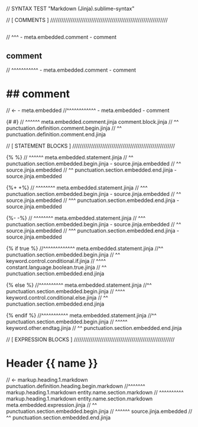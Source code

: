 // SYNTAX TEST "Markdown (Jinja).sublime-syntax"

// [ COMMENTS ] ///////////////////////////////////////////////////////////////

   ##
// ^^^ - meta.embedded.comment - comment

   ## comment
// ^^^^^^^^^^^ - meta.embedded.comment - comment

#  ## comment
// <- - meta.embedded
//^^^^^^^^^^^^ - meta.embedded - comment

   {#  #}
// ^^^^^^ meta.embedded.comment.jinja comment.block.jinja
// ^^ punctuation.definition.comment.begin.jinja
//     ^^ punctuation.definition.comment.end.jinja

// [ STATEMENT BLOCKS ] ///////////////////////////////////////////////////////

   {%  %}
// ^^^^^^ meta.embedded.statement.jinja
// ^^ punctuation.section.embedded.begin.jinja - source.jinja.embedded
//   ^^ source.jinja.embedded
//     ^^ punctuation.section.embedded.end.jinja - source.jinja.embedded

   {%+  +%}
// ^^^^^^^^ meta.embedded.statement.jinja
// ^^^ punctuation.section.embedded.begin.jinja - source.jinja.embedded
//    ^^ source.jinja.embedded
//      ^^^ punctuation.section.embedded.end.jinja - source.jinja.embedded

   {%-  -%}
// ^^^^^^^^ meta.embedded.statement.jinja
// ^^^ punctuation.section.embedded.begin.jinja - source.jinja.embedded
//    ^^ source.jinja.embedded
//      ^^^ punctuation.section.embedded.end.jinja - source.jinja.embedded

  {% if true %}
//^^^^^^^^^^^^^ meta.embedded.statement.jinja
//^^ punctuation.section.embedded.begin.jinja
//   ^^ keyword.control.conditional.if.jinja
//      ^^^^ constant.language.boolean.true.jinja
//           ^^ punctuation.section.embedded.end.jinja

  {% else %}
//^^^^^^^^^^ meta.embedded.statement.jinja
//^^ punctuation.section.embedded.begin.jinja
//   ^^^^ keyword.control.conditional.else.jinja
//        ^^ punctuation.section.embedded.end.jinja

  {% endif %}
//^^^^^^^^^^^ meta.embedded.statement.jinja
//^^ punctuation.section.embedded.begin.jinja
//   ^^^^^ keyword.other.endtag.jinja
//         ^^ punctuation.section.embedded.end.jinja

// [ EXPRESSION BLOCKS ] //////////////////////////////////////////////////////

# Header {{ name }}
// <- markup.heading.1.markdown punctuation.definition.heading.begin.markdown
//^^^^^^^ markup.heading.1.markdown entity.name.section.markdown
//       ^^^^^^^^^^ markup.heading.1.markdown entity.name.section.markdown meta.embedded.expression.jinja
//       ^^ punctuation.section.embedded.begin.jinja
//         ^^^^^^ source.jinja.embedded
//               ^^ punctuation.section.embedded.end.jinja
